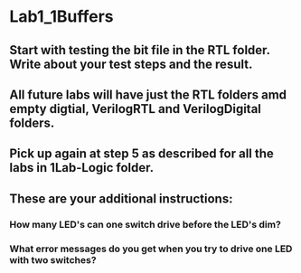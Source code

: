 # Lab1_1Buffers  
## Start with testing the bit file in the RTL folder. Write about your test steps and the result. 
## All future labs will have just the RTL folders amd empty digtial, VerilogRTL and VerilogDigital folders.
## Pick up again at step 5 as described for all the labs in 1Lab-Logic folder.   
## These are your additional instructions:  
### How many LED's can one switch drive before the LED's dim?
### What error messages do you get when you try to drive one LED with two switches?
